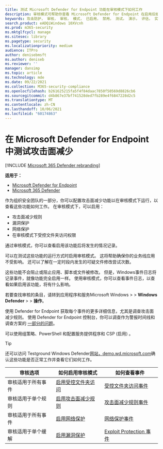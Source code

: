 ```yaml
---
title: 测试 Microsoft Defender for Endpoint 功能在审核模式下如何工作
description: 审核模式可帮助你查看 Microsoft Defender for Endpoint 在启用后如何保护你的设备。
keywords: 攻击防护， 审核， 审核， 模式， 已启用， 禁用， 测试， 演示， 评估， 实验室
search.product: eADQiWindows 10XVcnh
ms.prod: m365-security
ms.mktglfcycl: manage
ms.sitesec: library
ms.pagetype: security
ms.localizationpriority: medium
audience: ITPro
author: denisebmsft
ms.author: deniseb
ms.reviewer: ''
manager: dansimp
ms.topic: article
ms.technology: mde
ms.date: 09/22/2021
ms.collection: M365-security-compliance
ms.openlocfilehash: b261625215fa5f4f84daac7850f50569d8826cb6
ms.sourcegitcommit: d4b867e37bf741528ded7fb289e4f6847228d2c5
ms.translationtype: MT
ms.contentlocale: zh-CN
ms.lasthandoff: 10/06/2021
ms.locfileid: "60174863"
---
```

# <a name="test-attack-surface-reduction-in-microsoft-defender-for-endpoint"></a>在 Microsoft Defender for Endpoint 中测试攻击面减少

[!INCLUDE [Microsoft 365 Defender rebranding](../../includes/microsoft-defender.md)]

**适用于：**

- [Microsoft Defender for Endpoint](https://go.microsoft.com/fwlink/?linkid=2154037)
- [Microsoft 365 Defender](https://go.microsoft.com/fwlink/?linkid=2118804)

作为组织安全团队的一部分，你可以配置攻击面减少功能以在审核模式下运行，以查看这些功能如何工作。 在审核模式下，可以启用：

- 攻击面减少规则
- 漏洞保护
- 网络保护
- 在审核模式下受控文件夹访问权限

通过审核模式，你可以查看启用该功能后将发生的情况记录。

可以在测试这些功能的运行方式时启用审核模式。 这将帮助确保你的业务线应用不受影响。 还可以了解在一定时段内发生的可疑文件修改尝试次数。

这些功能不会阻止或阻止应用、脚本或文件被修改。 但是，Windows事件日志将记录事件，就像功能完全启用一样。 使用审核模式，你可以查看事件日志，以查看如果启用该功能，将有什么影响。

若要查找审核的条目，请转到应用程序和服务Microsoft Windows \>  \> **Windows Defender** \>  \> **操作**。

使用 Defender for Endpoint 获取每个事件的更多详细信息，尤其是调查攻击面减少规则。 使用 Defender for Endpoint 控制台，你可以调查作为警报时间线和调查方案的 [一部分的问题](investigate-alerts.md)。

可以使用组策略、PowerShell 和配置服务提供程序和 CSP (启用) 。

> [!TIP]
> 还可以访问 Testground Windows Defender[网站，demo.wd.microsoft.com](https://demo.wd.microsoft.com?ocid=cx-wddocs-testground)确认这些功能是否正常工作并查看它们如何工作。

|审核选项|如何启用审核模式|如何查看事件|
|---|---|---|
|审核适用于所有事件|[启用受控文件夹访问](enable-controlled-folders.md)|[受控文件夹访问事件](evaluate-controlled-folder-access.md#review-controlled-folder-access-events-in-windows-event-viewer)
|审核适用于单个规则|[启用攻击面减少规则](enable-attack-surface-reduction.md)|[攻击面减少规则事件](evaluate-attack-surface-reduction.md#review-attack-surface-reduction-events-in-windows-event-viewer)
|审核适用于所有事件|[启用网络保护](enable-network-protection.md)|[网络保护事件](evaluate-network-protection.md#review-network-protection-events-in-windows-event-viewer)
|审核适用于单个缓解|[启用漏洞保护](enable-exploit-protection.md)|[Exploit Protection 事件](exploit-protection.md#review-exploit-protection-events-in-windows-event-viewer)
